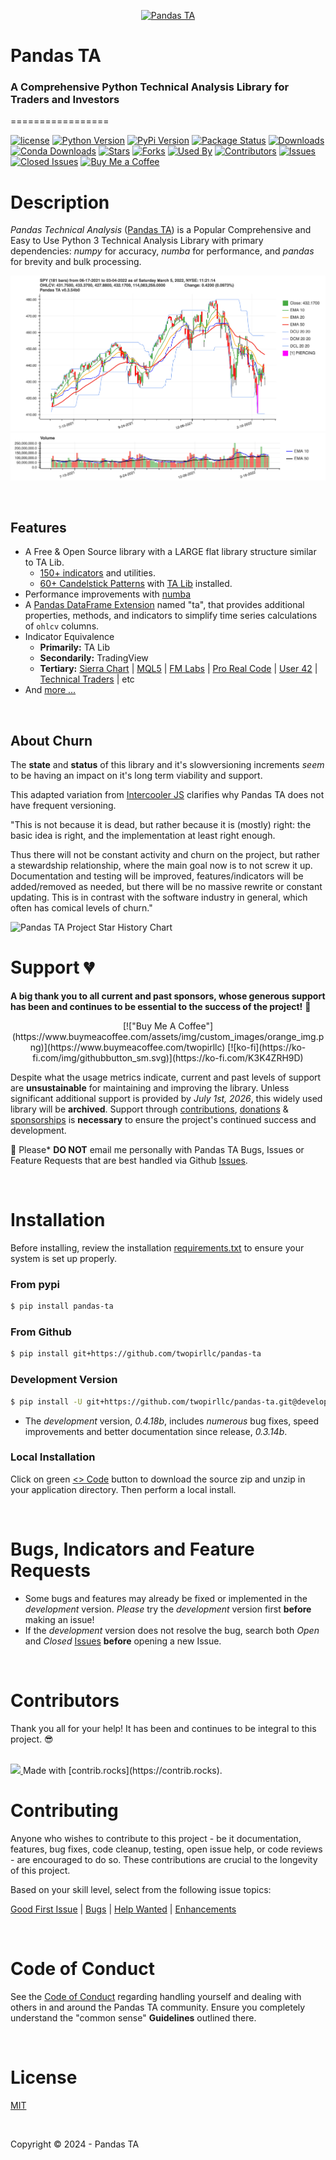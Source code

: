 <p align="center">
  <a href="https://www.pandas-ta.dev"><img src="./images/ta-logo.png" alt="Pandas TA"></a>
</p>

# Pandas TA
### A Comprehensive Python Technical Analysis Library for Traders and Investors
=================

[![license](https://img.shields.io/github/license/twopirllc/pandas-ta)](#license)
[![Python Version](https://img.shields.io/pypi/pyversions/pandas-ta?style=flat)](https://pypi.org/project/pandas_ta/)
[![PyPi Version](https://img.shields.io/pypi/v/pandas-ta?style=flat)](https://pypi.org/project/pandas_ta/)
[![Package Status](https://img.shields.io/pypi/status/pandas-ta?style=flat)](https://pypi.org/project/pandas_ta/)
[![Downloads](https://img.shields.io/pypi/dm/pandas_ta?style=flat)](https://pypistats.org/packages/pandas_ta)
[![Conda Downloads](https://img.shields.io/conda/dn/conda-forge/pandas-ta.svg?label=Conda%20downloads)](https://anaconda.org/conda-forge/pandas-ta)
[![Stars](https://img.shields.io/github/stars/twopirllc/pandas-ta?style=flat)](#stars)
[![Forks](https://img.shields.io/github/forks/twopirllc/pandas-ta?style=flat)](#forks)
[![Used By](https://img.shields.io/badge/used_by-258-orange.svg?style=flat)](#usedby)
[![Contributors](https://img.shields.io/github/contributors/twopirllc/pandas-ta?style=flat)](#contributors)
[![Issues](https://img.shields.io/github/issues-raw/twopirllc/pandas-ta?style=flat)](#issues)
[![Closed Issues](https://img.shields.io/github/issues-closed-raw/twopirllc/pandas-ta?style=flat)](#closed-issues)
[![Buy Me a Coffee](https://img.shields.io/badge/buy_me_a_coffee-orange.svg?style=flat)](https://www.buymeacoffee.com/twopirllc)

# Description

_Pandas Technical Analysis_ ([Pandas TA](https://www.pandas-ta.dev)) is a Popular Comprehensive and Easy to Use Python 3 Technical Analysis Library with primary dependencies: _numpy_ for accuracy, _numba_ for performance, and _pandas_ for brevity and bulk processing.

![Example Chart](/images/SPY_Chart.png)
![Example Chart](/images/SPY_VOL.png)

<br>


## Features
* A Free & Open Source library with a LARGE flat library structure similar to TA Lib.
  * [150+ indicators](https://www.pandas-ta.dev) and utilities.
  * [60+ Candelstick Patterns](https://www.pandas-ta.dev) with [TA Lib](https://ta-lib.org/) installed.
* Performance improvements with [numba](https://github.com/numba/numba)
* A [Pandas DataFrame Extension](https://pandas.pydata.org/docs/development/extending.html) named "ta", that provides additional properties, methods, and indicators to simplify time series calculations of ```ohlcv``` columns.
* Indicator Equivalence
  * **Primarily:** TA Lib
  * **Secondarily:** TradingView
  * **Tertiary:** [Sierra Chart](https://search.sierrachart.com/?Query=indicators&submitted=true) | [MQL5](https://www.mql5.com) | [FM Labs](https://www.fmlabs.com/reference/default.htm) | [Pro Real Code](https://www.prorealcode.com/prorealtime-indicators) | [User 42](https://user42.tuxfamily.org/chart/manual/index.html) | [Technical Traders](http://technical.traders.com/tradersonline/FeedTT-2014.html) | etc
* And [more ...](https://www.pandas-ta.dev/#features)

<br>

## About Churn
The **state** and **status** of this library and it's slowversioning increments _seem_ to be having an impact on it's long term viability and support.

This adapted variation from [Intercooler JS](https://intercoolerjs.org/docs#conclusion) clarifies  why Pandas TA does not have frequent versioning.

"This is not because it is dead, but rather because it is (mostly) right: the basic idea is right, and the implementation at least right enough.

Thus there will not be constant activity and churn on the project, but rather a stewardship relationship, where the main goal now is to not screw it up. Documentation and testing will be improved, features/indicators will be added/removed as needed, but there will be no massive rewrite or constant updating. This is in contrast with the software industry in general, which often has comical levels of churn."

<picture>
  <source media="(prefers-color-scheme: dark)" srcset="https://api.star-history.com/svg?repos=twopirllc/pandas-ta&type=Date&theme=dark" />
  <source media="(prefers-color-scheme: light)" srcset="https://api.star-history.com/svg?repos=twopirllc/pandas-ta&type=Date" />
  <img alt="Pandas TA Project Star History Chart" src="https://api.star-history.com/svg?repos=twopirllc/pandas-ta&type=Date" />
</picture>

<br>


# Support :broken_heart:
**A big thank you to all current and past sponsors, whose generous support has been and continues to be essential to the success of the project!** :pray:

<p align="center">
  [!["Buy Me A Coffee"](https://www.buymeacoffee.com/assets/img/custom_images/orange_img.png)](https://www.buymeacoffee.com/twopirllc) [![ko-fi](https://ko-fi.com/img/githubbutton_sm.svg)](https://ko-fi.com/K3K4ZRH9D)
</p>

Despite what the usage metrics indicate, current and past levels of support are **unsustainable** for maintaining and improving the library. Unless  significant additional support is provided by _July 1st, 2026_, this widely used library will be **archived**. Support through [contributions](https://github.com/twopirllc/pandas-ta/labels/help%20wanted), [donations](https://www.buymeacoffee.com/twopirllc) & [sponsorships](https://github.com/twopirllc) is **necessary** to ensure the project's continued success and development.

:stop_sign: Please* **DO NOT** email me personally with Pandas TA Bugs, Issues or Feature Requests that are best handled via Github [Issues](https://github.com/twopirllc/pandas-ta/issues).

<br>


# Installation
Before installing, review the installation [requirements.txt](https://github.com/twopirllc/pandas-ta/requirements.txt) to ensure your system is set up properly.

### From pypi
```sh
$ pip install pandas-ta
```

### From Github
```sh
$ pip install git+https://github.com/twopirllc/pandas-ta
```

### Development Version
```sh
$ pip install -U git+https://github.com/twopirllc/pandas-ta.git@development
```
* The _development_ version, _0.4.18b_, includes _numerous_ bug fixes, speed improvements and better documentation since release, _0.3.14b_.

### Local Installation
Click on green [<> Code](https://github.com/twopirllc/pandas-ta) button to download the source zip and unzip in your application directory. Then perform a local install.

<br>


# Bugs, Indicators and Feature Requests
* Some bugs and features may already be fixed or implemented in the _development_ version. _Please_ try the _development_ version first **before** making an issue!
* If the _development_ version does not resolve the bug, search both _Open_ and _Closed_ [Issues](https://github.com/twopirllc/pandas-ta/issues) **before** opening a new Issue.

<br>


# Contributors
Thank you all for your help! It has been and continues to be integral to this project. :sunglasses:

<br>

<a href="https://github.com/twopirllc/pandas-ta/graphs/contributors">
  <img src="https://contrib.rocks/image?anon=1&repo=twopirllc/pandas-ta" noZoom />
</a>
Made with [contrib.rocks](https://contrib.rocks).

<br>


# Contributing
Anyone who wishes to contribute to this project - be it documentation, features, bug fixes, code cleanup, testing, open issue help, or code reviews - are encouraged to do so. These contributions are crucial to the longevity of this project.

Based on your skill level, select from the following issue topics:

[Good First Issue](https://github.com/twopirllc/pandas-ta/labels/good%20first%20issue) | [Bugs](https://github.com/twopirllc/pandas-ta/labels/bug) | [Help Wanted](https://github.com/twopirllc/pandas-ta/labels/help%20wanted) | [Enhancements](https://github.com/twopirllc/pandas-ta/labels/enhancement)

<br>


# Code of Conduct
See the [Code of Conduct](https://github.com/twopirllc/pandas-ta?tab=coc-ov-file) regarding handling yourself and dealing with others in and around the Pandas TA community. Ensure you completely understand the "common sense" **Guidelines** outlined there.

<br>


# License
[MIT](https://github.com/twopirllc/pandas-ta/LICENSE)

<br>

Copyright © 2024 - Pandas TA
